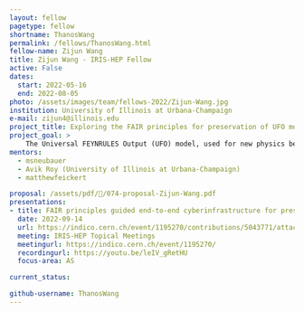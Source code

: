 ```yaml
---
layout: fellow
pagetype: fellow
shortname: ThanosWang
permalink: /fellows/ThanosWang.html
fellow-name: Zijun Wang
title: Zijun Wang - IRIS-HEP Fellow
active: False
dates:
  start: 2022-05-16
  end: 2022-08-05
photo: /assets/images/team/fellows-2022/Zijun-Wang.jpg
institution: University of Illinois at Urbana-Champaign
e-mail: zijun4@illinois.edu
project_title: Exploring the FAIR principles for preservation of UFO models
project_goal: >
    The Universal FEYNRULES Output (UFO) model, used for new physics beyond the Standard Model, stores different information of the particle model, in a generator-independent way, into different PYTHON files. This project aims to create a set of tools, guided by the FAIR (Findable, Accessible, Interoperable, and Reusable) Principles, as a bridge among the developers and users of UFO models. For developers, a central, public repository will be published to handle registration and verification of the UFO models, allowing UFO developers to submit and register their model via the git CLI. For user, an API built will be developed to search for UFO models using keywords.
mentors:
  - msneubauer
  - Avik Roy (University of Illinois at Urbana-Champaign)
  - matthewfeickert

proposal: /assets/pdf//074-proposal-Zijun-Wang.pdf
presentations:
- title: FAIR principles guided end-to-end cyberinfrastructure for preservation of UFO models
  date: 2022-09-14
  url: https://indico.cern.ch/event/1195270/contributions/5043771/attachments/2508513/4311003/Zijun_Wang_IRIS-HEP_Presentation.pdf
  meeting: IRIS-HEP Topical Meetings
  meetingurl: https://indico.cern.ch/event/1195270/
  recordingurl: https://youtu.be/leIV_gRetHU
  focus-area: AS

current_status:

github-username: ThanosWang
---
```

